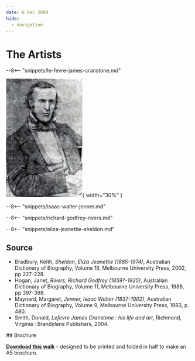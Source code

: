 ```yaml
---
date: 6 Dec 2008
hide:
  - navigation
---
```


# The Artists 

<!--

??? Warning "To Do" 

    - This is not really a trail given the separation of the site and the small number of artist. Drop directions and only include a map? 
    - Check walking order
    - Create and insert map with link to portion-section-plot explanation
    - Add directions
    - Add headstone photos
    - Create Bio pages
    - Add Bios to [Index](../bios/bio-index.md)

???+ Example "Directions" 

    - walking directions
    
    ![image of headstone](le-fevre-james-cranstone-headstone.jpg)

-->


--8<-- "snippets/le-fevre-james-cranstone.md"

![](../assets/le-fevre-james-cranstone.jpg){ width="30%" }  

<!--

??? Example "Directions" 

    - walking directions
    
    ![image of headstone](isaac-walter-jenner.jpg)

-->

--8<-- "snippets/isaac-walter-jenner.md"

<!--

??? Example "Directions" 

    - walking directions
    
    ![image of headstone](richard-godfrey-rivers.jpg)    

-->

--8<-- "snippets/richard-godfrey-rivers.md"

<!--

??? Example "Directions" 

    - walking directions
    
    ![image of headstone](eliza-and-edwin-sheldon.jpg)   

-->

--8<-- "snippets/eliza-jeanettie-sheldon.md"

<!--

??? Example "Directions" 

    - walking directions back to the start

-->

## Source

- Bradbury, Keith, *Sheldon, Eliza Jeanettie (1885-1974)*, Australian Dictionary of Biography, Volume 16, Melbourne University Press, 2002, pp 227-228.
- Hogan, Janet, *Rivers, Richard Godfrey (1859?-1925)*, Australian Dictionary of Biography, Volume 11, Melbourne University Press, 1988, pp 397-398.
- Maynard, Margaret, *Jenner, Isaac Walter (1837-1902)*, Australian Dictionary of Biography, Volume 9, Melbourne University Press, 1983, p. 480.
- Smith, Donald, *Lefevre James Cranstone : his life and art*, Richmond, Virginia : Brandylane Publishers, 2004.

<div class="noprint" markdown="1">
## Brochure

**[Download this walk](../assets/guides/artists.pdf)** - designed to be printed and folded in half to make an A5 brochure.

</div>

